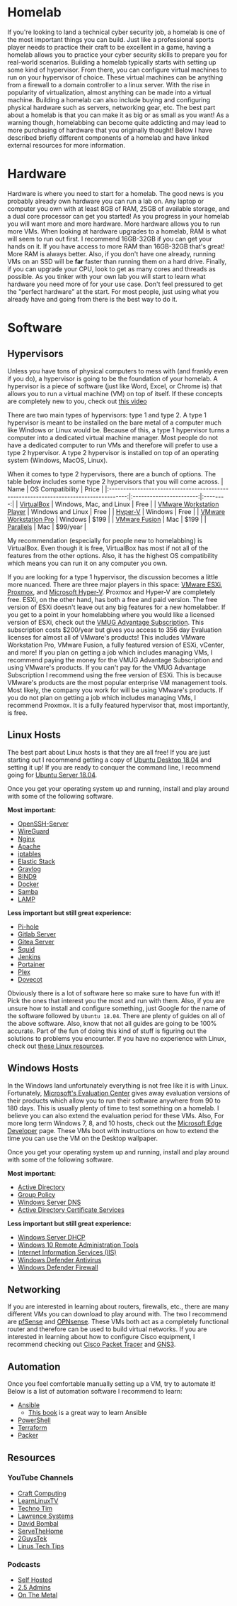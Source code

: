 # Homelab
If you're looking to land a technical cyber security job, a homelab is one of the most important things you can build. Just like a professional sports player needs to practice their craft to be excellent in a game, having a homelab allows you to practice your cyber security skills to prepare you for real-world scenarios. Building a homelab typically starts with setting up some kind of hypervisor. From there, you can configure virtual machines to run on your hypervisor of choice. These virtual machines can be anything from a firewall to a domain controller to a linux server. With the rise in popularity of virtualization, almost anything can be made into a virtual machine. Building a homelab can also include buying and configuring physical hardware such as servers, networking gear, etc. The best part about a homelab is that you can make it as big or as small as you want! As a warning though, homelabbing can become quite addicting and may lead to more purchasing of hardware that you originally thought! Below I have described briefly different components of a homelab and have linked external resources for more information.


# Hardware
Hardware is where you need to start for a homelab. The good news is you probably already own hardware you can run a lab on. Any laptop or computer you own with at least 8GB of RAM, 25GB of available storage, and a dual core processor can get you started! As you progress in your homelab you will want more and more hardware. More hardware allows you to run more VMs. When looking at hardware upgrades to a homelab, RAM is what will seem to run out first. I recommend 16GB-32GB if you can get your hands on it. If you have access to more RAM than 16GB-32GB that's great! More RAM is always better. Also, if you don't have one already, running VMs on an SSD will be **far** faster than running them on a hard drive. Finally, if you can upgrade your CPU, look to get as many cores and threads as possible. As you tinker with your own lab you will start to learn what hardware you need more of for your use case. Don't feel pressured to get the "perfect hardware" at the start. For most people, just using what you already have and going from there is the best way to do it. 


# Software
## Hypervisors
Unless you have tons of physical computers to mess with (and frankly even if you do), a hypervisor is going to be the foundation of your homelab. A hypervisor is a piece of software (just like Word, Excel, or Chrome is) that allows you to run a virtual machine (VM) on top of itself. If these concepts are completely new to you, check out [this video](https://youtu.be/wX75Z-4MEoM)

There are two main types of hypervisors: type 1 and type 2. A type 1 hypervisor is meant to be installed on the bare metal of a computer much like Windows or Linux would be. Because of this, a type 1 hypervisor turns a computer into a dedicated virtual machine manager. Most people do not have a dedicated computer to run VMs and therefore will prefer to use a type 2 hypervisor. A type 2 hypervisor is installed on top of an operating system (Windows, MacOS, Linux).

When it comes to type 2 hypervisors, there are a bunch of options. The table below includes some type 2 hypervisors that you will come across. 
|                                         Name                                         |     OS Compatibility    |   Price  |
|:------------------------------------------------------------------------------------:|:-----------------------:|:--------:|
|                       [VirtualBox](https://www.virtualbox.org/)                      | Windows, Mac, and Linux |   Free   |
| [VMware Workstation Player](https://www.vmware.com/products/workstation-player.html) |    Windows and Linux    |   Free   |
| [Hyper-V](https://docs.microsoft.com/en-us/virtualization/hyper-v-on-windows/about/) |         Windows         |   Free   |
|    [VMware Workstation Pro](https://www.vmware.com/products/workstation-pro.html)    |         Windows         |   $199   |
|             [VMware Fusion](https://www.vmware.com/products/fusion.html)             |           Mac           |   $199   |
|                        [Parallels](https://www.parallels.com/)                       |           Mac           | $99/year |

My recommendation (especially for people new to homelabbing) is VirtualBox. Even though it is free, VirtualBox has most if not all of the features from the other options. Also, it has the highest OS compatibility which means you can run it on any computer you own. 

If you are looking for a type 1 hypervisor, the discussion becomes a little more nuanced. There are three major players in this space: [VMware ESXi](https://www.vmware.com/products/esxi-and-esx.html), [Proxmox](https://proxmox.com/en/), and [Microsoft Hyper-V](https://www.microsoft.com/en-us/evalcenter/evaluate-hyper-v-server-2019). Proxmox and Hyper-V are completely free. ESXi, on the other hand, has both a free and paid version. The free version of ESXi doesn't leave out any big features for a new homelabber. If you get to a point in your homelabbing where you would like a licensed version of ESXi, check out the [VMUG Advantage Subscription](https://community.vmug.com/vmug2019/membership/vmug-advantage-membership). This subscription costs $200/year but gives you access to 356 day Evaluation licenses for almost all of VMware's products! This includes VMware Workstation Pro, VMware Fusion, a fully featured version of ESXi, vCenter, and more! If you plan on getting a job which includes managing VMs, I recommend paying the money for the VMUG Advantage Subscription and using VMware's products. If you can't pay for the VMUG Advantage Subscription I recommend using the free version of ESXi. This is because VMware's products are the most popular enterprise VM management tools. Most likely, the company you work for will be using VMware's products. If you do not plan on getting a job which includes managing VMs, I recommend Proxmox. It is a fully featured hypervisor that, most importantly, is free. 

## Linux Hosts
The best part about Linux hosts is that they are all free! If you are just starting out I recommend getting a copy of [Ubuntu Desktop 18.04](https://releases.ubuntu.com/18.04.5/ubuntu-18.04.5-desktop-amd64.iso) and setting it up! If you are ready to conquer the command line, I recommend going for [Ubuntu Server 18.04](https://releases.ubuntu.com/18.04.5/ubuntu-18.04.5-live-server-amd64.iso). 

Once you get your operating system up and running, install and play around with some of the following software.

**Most important:**
- [OpenSSH-Server](https://ubuntu.com/server/docs/service-openssh)
- [WireGuard](https://www.wireguard.com/)
- [Nginx](https://www.nginx.com/)
- [Apache](https://httpd.apache.org/)
- [iptables](https://linux.die.net/man/8/iptables)
- [Elastic Stack](https://www.elastic.co/what-is/elk-stack)
- [Graylog](https://www.graylog.org/)
- [BIND9](https://www.isc.org/bind/)
- [Docker](https://www.docker.com/)
- [Samba](https://ubuntu.com/server/docs/samba-introduction)
- [LAMP](https://ubuntu.com/server/docs/lamp-applications)

**Less important but still great experience:**
- [Pi-hole](https://pi-hole.net/)
- [Gitlab Server](https://about.gitlab.com/install/)
- [Gitea Server](https://gitea.io/en-us/)
- [Squid](https://ubuntu.com/server/docs/proxy-servers-squid)
- [Jenkins](https://www.jenkins.io/)
- [Portainer](https://www.portainer.io/)
- [Plex](https://www.plex.tv/)
- [Dovecot](https://ubuntu.com/server/docs/mail-dovecot)

Obviously there is a lot of software here so make sure to have fun with it! Pick the ones that interest you the most and run with them. Also, if you are unsure how to install and configure something, just Google for the name of the software followed by `Ubuntu 18.04`. There are plenty of guides on all of the above software. Also, know that not all guides are going to be 100% accurate. Part of the fun of doing this kind of stuff is figuring out the solutions to problems you encounter. If you have no experience with Linux, check out [these Linux resources](https://github.com/syth3/Cyber-Beginner-Resources/blob/main/Linux%20Resources.md).

## Windows Hosts
In the Windows land unfortunately everything is not free like it is with Linux. Fortunately, [Microsoft's Evaluation Center](https://www.microsoft.com/en-us/evalcenter/) gives away evaluation versions of their products which allow you to run their software anywhere from 90 to 180 days. This is usually plenty of time to test something on a homelab. I believe you can also extend the evaluation period for these VMs. Also, For more long term Windows 7, 8, and 10 hosts, check out the [Microsoft Edge Developer](https://developer.microsoft.com/en-us/microsoft-edge/tools/vms/) page. These VMs boot with instructions on how to extend the time you can use the VM on the Desktop wallpaper.

Once you get your operating system up and running, install and play around with some of the following software.

**Most important:**
- [Active Directory](https://docs.microsoft.com/en-us/windows-server/identity/ad-ds/get-started/virtual-dc/active-directory-domain-services-overview)
- [Group Policy](https://en.wikipedia.org/wiki/Group_Policy)
- [Windows Server DNS](https://docs.microsoft.com/en-us/windows-server/networking/dns/dns-top#:~:text=In%20Windows%20Server%202016%2C%20DNS,for%20the%20forest%20and%20domain.)
- [Active Directory Certificate Services](https://docs.microsoft.com/en-us/previous-versions/windows/it-pro/windows-server-2012-r2-and-2012/hh831740(v=ws.11))

**Less important but still great experience:**
- [Windows Server DHCP](https://docs.microsoft.com/en-us/windows-server/networking/technologies/dhcp/dhcp-top#:~:text=DHCP%20allows%20hosts%20to%20obtain,other%20information%20to%20DHCP%20clients.)
- [Windows 10 Remote Administration Tools](https://docs.microsoft.com/en-us/troubleshoot/windows-server/system-management-components/remote-server-administration-tools)
- [Internet Information Services (IIS)](https://www.iis.net/)
- [Windows Defender Antivirus](https://docs.microsoft.com/en-us/microsoft-365/security/defender-endpoint/microsoft-defender-antivirus-on-windows-server?view=o365-worldwide)
- [Windows Defender Firewall](https://docs.microsoft.com/en-us/windows/security/threat-protection/windows-firewall/windows-firewall-with-advanced-security)

## Networking
If you are interested in learning about routers, firewalls, etc., there are many different VMs you can download to play around with. The two I recommend are [pfSense](https://www.pfsense.org/) and [OPNsense](https://opnsense.org/). These VMs both act as a completely functional router and therefore can be used to build virtual networks. If you are interested in learning about how to configure Cisco equipment, I recommend checking out [Cisco Packet Tracer](https://www.netacad.com/courses/packet-tracer) and [GNS3](https://www.gns3.com/).

## Automation
Once you feel comfortable manually setting up a VM, try to automate it! Below is a list of automation software I recommend to learn:
- [Ansible](https://www.ansible.com/)
  - [This book](https://www.ansiblefordevops.com/) is a great way to learn Ansible
- [PowerShell](https://docs.microsoft.com/en-us/powershell/)
- [Terraform](https://www.terraform.io/)
- [Packer](https://www.packer.io/)

## Resources

### YouTube Channels
- [Craft Computing](https://youtube.com/c/CraftComputing)
- [LearnLinuxTV](https://youtube.com/c/LearnLinuxtv)
- [Techno Tim](https://youtube.com/c/TechnoTimLive)
- [Lawrence Systems](https://youtube.com/user/TheTecknowledge)
- [David Bombal](https://youtube.com/c/DavidBombal)
- [ServeTheHome](https://youtube.com/c/ServeTheHomeVideo)
- [2GuysTek](https://youtube.com/c/2GuysTek)
- [Linus Tech Tips](https://youtube.com/c/LinusTechTips)

### Podcasts
- [Self Hosted](https://selfhosted.show/)
- [2.5 Admins](https://2.5admins.com/)
- [On The Metal](https://oxide.computer/podcasts)
